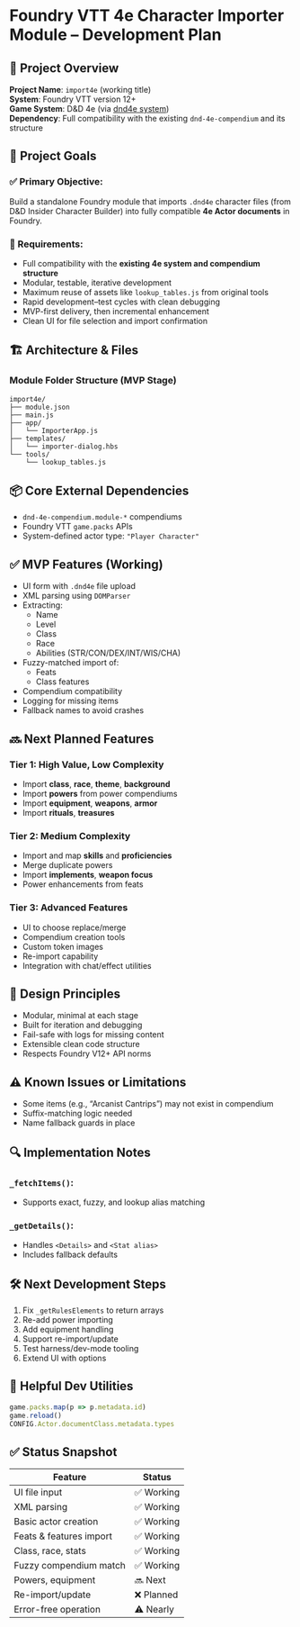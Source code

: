# Foundry VTT 4e Character Importer Module – Development Plan

## 🧠 Project Overview

**Project Name**: `import4e` (working title)  
**System**: Foundry VTT version 12+  
**Game System**: D&D 4e (via [dnd4e system](https://github.com/graveandhonor/dnd4e))  
**Dependency**: Full compatibility with the existing `dnd-4e-compendium` and its structure

## 🎯 Project Goals

### ✅ Primary Objective:
Build a standalone Foundry module that imports `.dnd4e` character files (from D&D Insider Character Builder) into fully compatible **4e Actor documents** in Foundry.

### 📍 Requirements:
- Full compatibility with the **existing 4e system and compendium structure**
- Modular, testable, iterative development
- Maximum reuse of assets like `lookup_tables.js` from original tools
- Rapid development–test cycles with clean debugging
- MVP-first delivery, then incremental enhancement
- Clean UI for file selection and import confirmation

## 🏗️ Architecture & Files

### Module Folder Structure (MVP Stage)

```
import4e/
├── module.json
├── main.js
├── app/
│   └── ImporterApp.js
├── templates/
│   └── importer-dialog.hbs
└── tools/
    └── lookup_tables.js
```

## 📦 Core External Dependencies

- `dnd-4e-compendium.module-*` compendiums
- Foundry VTT `game.packs` APIs
- System-defined actor type: `"Player Character"`

## ✅ MVP Features (Working)

- UI form with `.dnd4e` file upload
- XML parsing using `DOMParser`
- Extracting:
  - Name
  - Level
  - Class
  - Race
  - Abilities (STR/CON/DEX/INT/WIS/CHA)
- Fuzzy-matched import of:
  - Feats
  - Class features
- Compendium compatibility
- Logging for missing items
- Fallback names to avoid crashes

## 🔜 Next Planned Features

### Tier 1: High Value, Low Complexity
- Import **class**, **race**, **theme**, **background**
- Import **powers** from power compendiums
- Import **equipment**, **weapons**, **armor**
- Import **rituals**, **treasures**

### Tier 2: Medium Complexity
- Import and map **skills** and **proficiencies**
- Merge duplicate powers
- Import **implements**, **weapon focus**
- Power enhancements from feats

### Tier 3: Advanced Features
- UI to choose replace/merge
- Compendium creation tools
- Custom token images
- Re-import capability
- Integration with chat/effect utilities

## 🔁 Design Principles

- Modular, minimal at each stage
- Built for iteration and debugging
- Fail-safe with logs for missing content
- Extensible clean code structure
- Respects Foundry V12+ API norms

## ⚠️ Known Issues or Limitations

- Some items (e.g., “Arcanist Cantrips”) may not exist in compendium
- Suffix-matching logic needed
- Name fallback guards in place

## 🔍 Implementation Notes

### `_fetchItems()`:
- Supports exact, fuzzy, and lookup alias matching

### `_getDetails()`:
- Handles `<Details>` and `<Stat alias>`
- Includes fallback defaults

## 🛠 Next Development Steps

1. Fix `_getRulesElements` to return arrays
2. Re-add power importing
3. Add equipment handling
4. Support re-import/update
5. Test harness/dev-mode tooling
6. Extend UI with options

## 🧩 Helpful Dev Utilities

```js
game.packs.map(p => p.metadata.id)
game.reload()
CONFIG.Actor.documentClass.metadata.types
```

## ✅ Status Snapshot

| Feature                  | Status    |
|--------------------------|-----------|
| UI file input            | ✅ Working |
| XML parsing              | ✅ Working |
| Basic actor creation     | ✅ Working |
| Feats & features import  | ✅ Working |
| Class, race, stats       | ✅ Working |
| Fuzzy compendium match   | ✅ Working |
| Powers, equipment        | 🔜 Next   |
| Re-import/update         | ❌ Planned |
| Error-free operation     | ⚠️ Nearly |
